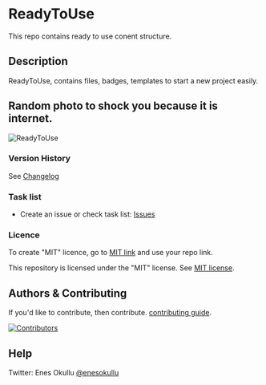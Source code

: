 # ReadyToUse
This repo contains ready to use conent structure.

## Description
ReadyToUse, contains files, badges, templates to start a new project easily.

## Random photo to shock you because it is internet.
![ReadyToUse](https://repository-images.githubusercontent.com/715524739/6ad3c868-fbef-41cc-b78b-b187aa667f1e)

### Version History
See [Changelog](https://github.com/meokullu/ReadyToUse/blob/master/CHANGELOG.md)
  
### Task list
* Create an issue or check task list: [Issues](https://github.com/meokullu/ReadyToUse/issues)

### Licence
To create "MIT" licence, go to [MIT link](https://choosealicense.com/licenses/mit/) and use your repo link.

This repository is licensed under the "MIT" license. See [MIT license](https://github.com/meokullu/ReadyToUse/blob/master/LICENSE).

## Authors & Contributing
If you'd like to contribute, then contribute. [contributing guide](https://github.com/meokullu/ReadyToUse/blob/master/CONTRIBUTING.md).

[![Contributors](https://contrib.rocks/image?repo=meokullu/ReadyToUse)](https://github.com/meokullu/ReadyToUse/graphs/contributors)

## Help
Twitter: Enes Okullu [@enesokullu](https://twitter.com/EnesOkullu)
